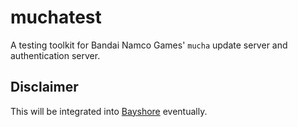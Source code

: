 # muchatest
A testing toolkit for Bandai Namco Games' `mucha` update server and authentication server.

## Disclaimer
This will be integrated into [Bayshore](https://github.com/ProjectAsakura/Bayshore) eventually.
